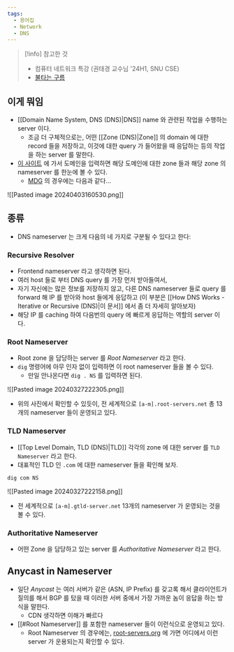 ```yaml
---
tags:
  - 용어집
  - Network
  - DNS
---
```

> [!info] 참고한 것
> - 컴퓨터 네트워크 특강 (권태경 교수님 '24H1, SNU CSE)
> - [불타는 구름](https://www.cloudflare.com/learning/dns/dns-server-types/)

## 이게 뭐임

- [[Domain Name System, DNS (DNS)|DNS]] name 와 관련된 작업을 수행하는 server 이다.
	- 조금 더 구체적으로는, 어떤 [[Zone (DNS)|Zone]] 의 domain 에 대한 record 들을 저장하고, 이것에 대한 query 가 들어왔을 때 응답하는 등의 작업을 하는 server 를 말한다.
- [이 사이트](https://www.dynu.com/en-US/NetworkTools/Delegation) 에 가서 도메인을 입력하면 해당 도메인에 대한 zone 들과 해당 zone 의 nameserver 를 한눈에 볼 수 있다.
	- [MDG](https://mdg.haeramk.im) 의 경우에는 다음과 같다...

![[Pasted image 20240403160530.png]]



## 종류

- DNS nameserver 는 크게 다음의 네 가지로 구분될 수 있다고 한다:

### Recursive Resolver

- Frontend nameserver 라고 생각하면 된다.
- 여러 host 들로 부터 DNS query 를 가장 먼저 받아들여서,
- 자기 자신에는 많은 정보를 저장하지 않고, 다른 DNS nameserver 들로 query 를 forward 해 IP 를 받아와 host 들에게 응답하고 (이 부분은 [[How DNS Works - Iterative or Recursive (DNS)|이 문서]] 에서 좀 더 자세히 알아보자)
- 해당 IP 를 caching 하여 다음번의 query 에 빠르게 응답하는 역할의 server 이다.

### Root Nameserver

- Root zone 을 담당하는 server 를 *Root Nameserver* 라고 한다.
- `dig` 명령어에 아무 인자 없이 입력하면 이 root nameserver 들을 볼 수 있다.
	- 만일 안나온다면 `dig . NS` 를 입력하면 된다.

![[Pasted image 20240327222305.png]]

- 위의 사진에서 확인할 수 있듯이, 전 세계적으로 `[a-m].root-servers.net` 총 13개의 nameserver 들이 운영되고 있다.

### TLD Nameserver

- [[Top Level Domain, TLD (DNS)|TLD]] 각각의 zone 에 대한 server 를 `TLD Nameserver` 라고 한다.
- 대표적인 TLD 인 `.com` 에 대한 nameserver 들을 확인해 보자.

```bash
dig com NS
```

![[Pasted image 20240327222158.png]]

- 전 세계적으로 `[a-m].gtld-server.net` 13개의 nameserver 가 운영되는 것을 볼 수 있다.

### Authoritative Nameserver

- 어떤 Zone 을 담당하고 있는 server 를 *Authoritative Nameserver* 라고 한다.

## Anycast in Nameserver

- 일단 *Anycast* 는 여러 서버가 같은 (ASN, IP Prefix) 를 갖고록 해서 클라이언트가 질의를 해서 BGP 를 탔을 때 이러한 서버 중에서 가장 가까운 놈이 응답을 하는 방식을 말한다.
	- CDN 생각하면 이해가 빠르다
- [[#Root Nameserver]] 를 포함한 nameserver 들이 이런식으로 운영되고 있다.
	- Root Nameserver 의 경우에는, [root-servers.org](http://root-servers.org) 에 가면 어디에서 이런 server 가 운용되는지 확인할 수 있다.
